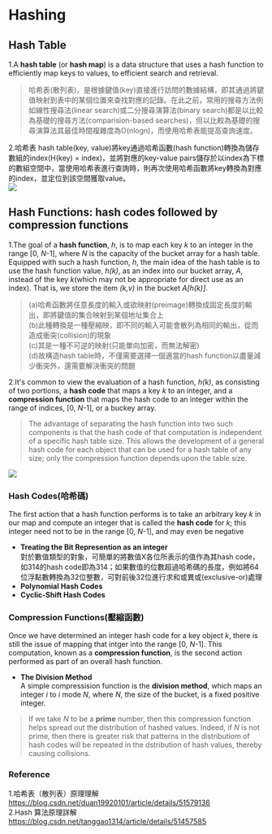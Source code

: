 # Hashing 
## Hash Table
1.A **hash table** (or **hash map**) is a data structure that uses a hash function to efficiently map keys to values, to efficient search and retrieval.<br>
>哈希表(散列表)，是根據鍵值(key)直接進行訪問的數據結構，即其通過將鍵值映射到表中的某個位置來查找對應的記錄。在此之前，常用的搜尋方法例如線性搜尋法(linear search)或二分搜尋演算法(binary search)都是以比較為基礎的搜尋方法(comparision-based searches)，但以比較為基礎的搜尋演算法其最佳時間複雜度為O(nlogn)，而使用哈希表能提高查詢速度。<br>

2.哈希表 hash table(key, value)將key通過哈希函數(hash function)轉換為儲存數組的index(H(key) = index)，並將對應的key-value pairs儲存於以index為下標的數組空間中，當使用哈希表進行查詢時，則再次使用哈希函數將key轉換為對應的index，並定位到該空間獲取value。<br>
<img src="https://github.com/Xu-Yidi/fluteanzi/blob/master/week11/hash_homework.jpg">

## Hash Functions: hash codes followed by compression functions
1.The goal of a **hash function**, *h*, is to map each key *k* to an integer in the range [0, *N*-1], where *N* is the capacity of the bucket array for a hash table. Equipped with such a hash function, *h*, the main idea of the hash table is to use the hash function value, *h(k)*, as an index into our bucket array, *A*, instead of the key *k*(which may not be appropriate for direct use as an index). That is, we store the item *(k,v)* in the bucket *A[h(k)]*.
>(a)哈希函數將任意長度的輸入或欲映射(preimage)轉換成固定長度的輸出，即將鍵值的集合映射到某個地址集合上<br>
>(b)此種轉換是一種壓縮映，即不同的輸入可能會散列為相同的輸出，從而造成衝突(collision)的現象<br>
>(c)其是一種不可逆的映射(只能單向加密，而無法解密)<br>
>(d)故構造hash table時，不僅需要選擇一個適當的hash function以盡量減少衝突外，還需要解決衝突的問題<br>

2.It's common to view the evaluation of a hash function, *h(k)*, as consisting of two portions, a **hash code** that maps a key *k* to an integer, and a **compression function** that maps the hash code to an integer within the range of indices, [0, *N*-1], or a buckey array.
>The advantage of separating the hash function into two such components is that the hash code of that computation is independent of a specific hash table size. This allows the development of a general hash code for each object that can be used for a hash table of any size; only the compression function depends upon the table size.<br>
<img src="https://github.com/Xu-Yidi/fluteanzi/blob/master/week11/hash_homework2.gif">

### Hash Codes(哈希碼)
The first action that a hash function performs is to take an arbitrary key *k* in our map and compute an integer that is called the **hash code** for *k*; this integer need not to be in the range [0, *N*-1], and may even be negative<br>
- **Treating the Bit Represention as an integer**<br>
對於數值類型的對象，可簡單的將數值X各位所表示的值作為其hash code，如314的hash code即為314；如果數值的位數超過哈希碼的長度，例如將64位浮點數轉換為32位整數，可對前後32位進行求和或異或(exclusive-or)處理
- **Polynomial Hash Codes**<br>
- **Cyclic-Shift Hash Codes**<br>

### Compression Functions(壓縮函數)
Once we have determined an integer hash code for a key object *k*, there is still the issue of mapping that intger into the range
[0, *N*-1]. This computation, known as a **compression function**, is the second action performed as part of an overall hash function.<br>
- **The Division Method**<br>
A simple compressision function is the **division method**, which maps an integer *i* to *i* mode *N*, where *N*, the size of the bucket, is a fixed positive integer.
>If we take *N* to be a **prime** number, then this compression function helps spread out the distribution of hashed values. Indeed, if *N* is not prime, then there is greater risk that patterns in the distributiom of hash codes will be repeated in the dstribution of hash values, thereby causing collisions.<br>
























### Reference
1.哈希表（散列表）原理理解 https://blog.csdn.net/duan19920101/article/details/51579136<br>
2.Hash 算法原理詳解 https://blog.csdn.net/tanggao1314/article/details/51457585<br>
